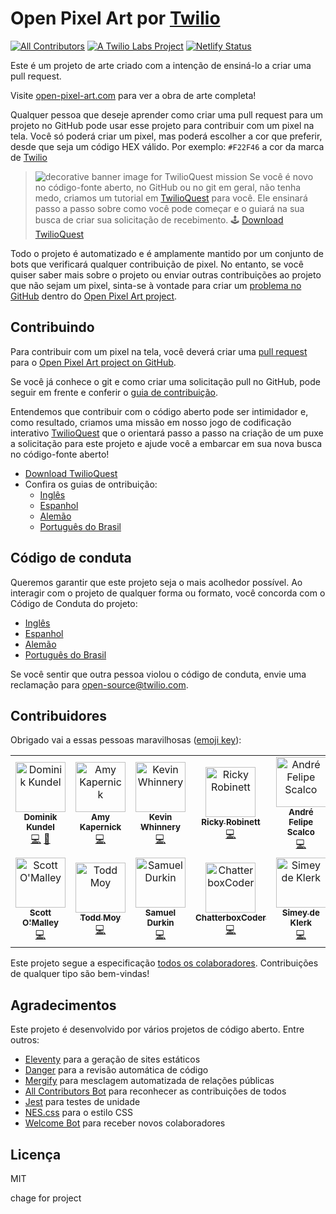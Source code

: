 # Open Pixel Art por [Twilio](https://www.twilio.com)

[![All Contributors](https://img.shields.io/badge/all_contributors-12-orange.svg?style=flat-square)](#contributors) [![A Twilio Labs Project](https://img.shields.io/static/v1?label=&message=Twilio-Labs&color=F22F46&labelColor=0D122B&logo=twilio&style=flat-square)](https://www.twilio.com/labs) [![Netlify Status](https://api.netlify.com/api/v1/badges/611ac0f9-4ae9-48a2-9769-26c32cb5f9e8/deploy-status)](https://app.netlify.com/sites/pixel-project-dev/deploys)

Este é um projeto de arte criado com a intenção de ensiná-lo a criar uma pull
request.

Visite [open-pixel-art.com](https://open-pixel-art.com) para ver a obra de arte
completa!

Qualquer pessoa que deseje aprender como criar uma pull request para um projeto
no GitHub pode usar esse projeto para contribuir com um pixel na tela. Você só
poderá criar um pixel, mas poderá escolher a cor que preferir, desde que seja um
código HEX válido. Por exemplo: `#F22F46` a cor da marca de [Twilio](https://www.twilio.com)

> ![decorative banner image for TwilioQuest mission](../twilio-quest-oss-banner.png)
> Se você é novo no código-fonte aberto, no GitHub ou no git em geral, não tenha
> medo, criamos um tutorial em [TwilioQuest](https://www.twilio.com/quest) para
> você. Ele ensinará passo a passo sobre como você pode começar e o guiará na sua
> busca de criar sua solicitação de recebimento.
> 🕹 [Download TwilioQuest](https://www.twilio.com/quest/download)

Todo o projeto é automatizado e é amplamente mantido por um conjunto de bots que
verificará qualquer contribuição de pixel. No entanto, se você quiser saber mais
sobre o projeto ou enviar outras contribuições ao projeto que não sejam um pixel,
sinta-se à vontade para criar um [problema no GitHub](https://github.com/twilio-labs/open-pixel-art/issues)
dentro do [Open Pixel Art project](https://github.com/twilio-labs/open-pixel-art).

## Contribuindo

Para contribuir com um pixel na tela, você deverá criar uma [pull request](https://opensource.guide/how-to-contribute/#opening-a-pull-request)
para o [Open Pixel Art project on GitHub](https://github.com/twilio-labs/open-pixel-art).

Se você já conhece o git e como criar uma solicitação pull no GitHub, pode seguir
em frente e conferir o [guia de contribuição](CONTRIBUTING.md).

Entendemos que contribuir com o código aberto pode ser intimidador e, como
resultado, criamos uma missão em nosso jogo de codificação interativo
[TwilioQuest](https://www.twilio.com/quest) que o orientará passo a passo na
criação de um puxe a solicitação para este projeto e ajude você a embarcar em
sua nova busca no código-fonte aberto!

- [Download TwilioQuest](https://www.twilio.com/quest/download)
- Confira os guias de ontribuição:
  - [Inglês](CONTRIBUTING.md)
  - [Espanhol](docs/es/CONTRIBUTING.md)
  - [Alemão](docs/de/CONTRIBUTING.md)
  - [Português do Brasil](docs/br/CONTRIBUTING.md)

## Código de conduta

Queremos garantir que este projeto seja o mais acolhedor possível. Ao interagir
com o projeto de qualquer forma ou formato, você concorda com o Código de
Conduta do projeto:

- [Inglês](CODE_OF_CONDUCT.md)
- [Espanhol](docs/es/CODE_OF_CONDUCT.md)
- [Alemão](docs/de/CODE_OF_CONDUCT.md)
- [Português do Brasil](docs/br/CODE_OF_CONDUCT.md)

Se você sentir que outra pessoa violou o código de conduta, envie uma reclamação para [open-source@twilio.com](mailto:open-source@twilio.com).

## Contribuidores

Obrigado vai a essas pessoas maravilhosas ([emoji key](https://allcontributors.org/docs/en/emoji-key)):

<!-- ALL-CONTRIBUTORS-LIST:START - Do not remove or modify this section -->
<!-- prettier-ignore -->
<table>
  <tr>
    <td align="center"><a href="https://dkundel.com"><img src="https://avatars3.githubusercontent.com/u/1505101?v=4" width="80px;" alt="Dominik Kundel"/><br /><sub><b>Dominik Kundel</b></sub></a><br /><a href="https://github.com/twilio-labs/open-pixel-art/commits?author=dkundel" title="Code">💻</a> <a href="#ideas-dkundel" title="Ideas, Planning, & Feedback">🤔</a></td>
    <td align="center"><a href="https://aimhigherwebdesign.com.au"><img src="https://avatars2.githubusercontent.com/u/15953185?v=4" width="80px;" alt="Amy Kapernick"/><br /><sub><b>Amy Kapernick</b></sub></a><br /><a href="https://github.com/twilio-labs/open-pixel-art/commits?author=amykapernick" title="Code">💻</a></td>
    <td align="center"><a href="https://github.com/kwhinnery"><img src="https://avatars3.githubusercontent.com/u/29193?v=4" width="80px;" alt="Kevin Whinnery"/><br /><sub><b>Kevin Whinnery</b></sub></a><br /><a href="https://github.com/twilio-labs/open-pixel-art/commits?author=kwhinnery" title="Code">💻</a></td>
    <td align="center"><a href="http://rickyrobinett.com"><img src="https://avatars3.githubusercontent.com/u/838096?v=4" width="80px;" alt="Ricky Robinett"/><br /><sub><b>Ricky Robinett</b></sub></a><br /><a href="https://github.com/twilio-labs/open-pixel-art/commits?author=rickyrobinett" title="Code">💻</a></td>
    <td align="center"><a href="https://github.com/andrescalco"><img src="https://avatars1.githubusercontent.com/u/10577705?v=4" width="80px;" alt="André Felipe Scalco"/><br /><sub><b>André Felipe Scalco</b></sub></a><br /><a href="https://github.com/twilio-labs/open-pixel-art/commits?author=andrescalco" title="Code">💻</a></td>
    <td align="center"><a href="https://gustiaux.com"><img src="https://avatars0.githubusercontent.com/u/26365722?v=4" width="80px;" alt="Teddy Gustiaux"/><br /><sub><b>Teddy Gustiaux</b></sub></a><br /><a href="https://github.com/twilio-labs/open-pixel-art/commits?author=teddy-gustiaux" title="Code">💻</a></td>
    <td align="center"><a href="https://github.com/AidanJSmith"><img src="https://avatars3.githubusercontent.com/u/26717362?v=4" width="80px;" alt="Aidan Smith"/><br /><sub><b>Aidan Smith</b></sub></a><br /><a href="https://github.com/twilio-labs/open-pixel-art/commits?author=AidanJSmith" title="Code">💻</a></td>
  </tr>
  <tr>
    <td align="center"><a href="https://github.com/TheHandsomeCoder"><img src="https://avatars0.githubusercontent.com/u/1569604?v=4" width="80px;" alt="Scott O'Malley"/><br /><sub><b>Scott O'Malley</b></sub></a><br /><a href="https://github.com/twilio-labs/open-pixel-art/commits?author=TheHandsomeCoder" title="Code">💻</a></td>
    <td align="center"><a href="http://www.toddmoy.com"><img src="https://avatars2.githubusercontent.com/u/22126?v=4" width="80px;" alt="Todd Moy"/><br /><sub><b>Todd Moy</b></sub></a><br /><a href="https://github.com/twilio-labs/open-pixel-art/commits?author=toddmoy" title="Code">💻</a></td>
    <td align="center"><a href="http://www.samueldurkin.com"><img src="https://avatars3.githubusercontent.com/u/6232253?v=4" width="80px;" alt="Samuel Durkin"/><br /><sub><b>Samuel Durkin</b></sub></a><br /><a href="https://github.com/twilio-labs/open-pixel-art/commits?author=FailedSitcom" title="Code">💻</a></td>
    <td align="center"><a href="https://github.com/nokenwa"><img src="https://avatars2.githubusercontent.com/u/23080261?v=4" width="80px;" alt="ChatterboxCoder"/><br /><sub><b>ChatterboxCoder</b></sub></a><br /><a href="https://github.com/twilio-labs/open-pixel-art/commits?author=nokenwa" title="Code">💻</a></td>
    <td align="center"><a href="https://github.com/simeydk"><img src="https://avatars0.githubusercontent.com/u/13088589?v=4" width="80px;" alt="Simey de Klerk"/><br /><sub><b>Simey de Klerk</b></sub></a><br /><a href="https://github.com/twilio-labs/open-pixel-art/commits?author=simeydk" title="Code">💻</a></td>
  </tr>
</table>

<!-- ALL-CONTRIBUTORS-LIST:END -->

Este projeto segue a especificação [todos os colaboradores](https://github.com/all-contributors/all-contributors).
Contribuições de qualquer tipo são bem-vindas!

## Agradecimentos

Este projeto é desenvolvido por vários projetos de código aberto. Entre outros:

- [Eleventy](https://www.11ty.io/) para a geração de sites estáticos
- [Danger](https://danger.systems/js/) para a revisão automática de código
- [Mergify](https://github.com/mergifyio) para mesclagem automatizada de relações públicas
- [All Contributors Bot](https://github.com/all-contributors/all-contributors-bot) para reconhecer as contribuições de todos
- [Jest](https://jestjs.io/) para testes de unidade
- [NES.css](https://nostalgic-css.github.io/NES.css/) para o estilo CSS
- [Welcome Bot](https://github.com/behaviorbot/welcome) para receber novos colaboradores

## Licença

MIT

chage for project
